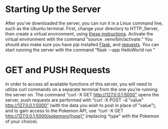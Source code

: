 # Starting Up the Server
After you’ve downloaded the server, you can run it in a Linux command line, such as the Ubuntu terminal. First, change your directory to HTTP_Server, then create a virtual environment, using [these instructions](https://packaging.python.org/en/latest/guides/installing-using-pip-and-virtual-environments/#creating-a-virtual-environment). Activate the virtual environment with the command “source .venv/bin/activate.” You should also make sure you have pip installed [Flask](https://flask.palletsprojects.com/en/2.3.x/installation/), and [requests](https://pypi.org/project/requests/). You can start running the server with the command “flask --app HelloWorld run "

# GET and PUSH Requests
In order to access all available functions of this server, you will need to utilize curl commands on a separate terminal from the one you’re running the server on. The command “curl -X GET http://127.0.0.1:5000” opens the server, push requests are performed with “curl -X POST -d “value” http://127.0.0.1:5000” (with the data you wish to post in place of "value"), and to gain access to the Pokemon API, use “curl -X GET http://127.0.0.1:5000/pokemon/{type}” (replacing “type” with the Pokemon of your choice).

